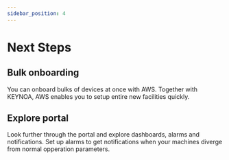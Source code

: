 ```yaml
---
sidebar_position: 4
---
```


# Next Steps

## Bulk onboarding
You can onboard bulks of devices at once with AWS.
Together with KEYNOA, AWS enables you to setup entire new facilities quickly.


## Explore portal
Look further through the portal and explore dashboards, alarms and notifications.
Set up alarms to get notifications when your machines diverge from normal opperation parameters.
